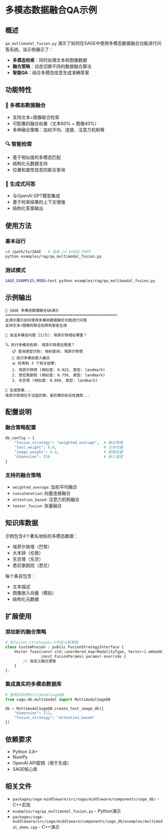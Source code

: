 # 多模态数据融合QA示例

## 概述

`qa_multimodal_fusion.py` 演示了如何在SAGE中使用多模态数据融合功能进行问答系统。该示例展示了：

- **多模态检索**：同时处理文本和图像数据
- **融合策略**：动态切换不同的数据融合算法
- **智能QA**：结合多模态信息生成准确答案

## 功能特性

### 🎯 多模态数据融合
- 支持文本+图像联合检索
- 可配置的融合权重（文本60% + 图像40%）
- 多种融合策略：加权平均、连接、注意力机制等

### 🔍 智能检索
- 基于相似度的多模态匹配
- 结构化元数据支持
- 位置和属性信息的联合查询

### 🤖 生成式问答
- 与OpenAI GPT模型集成
- 基于检索结果的上下文增强
- 结构化答案输出

## 使用方法

### 基本运行

```bash
cd /path/to/SAGE   # 或者 cd $SAGE_ROOT
python examples/rag/qa_multimodal_fusion.py
```

### 测试模式

```bash
SAGE_EXAMPLES_MODE=test python examples/rag/qa_multimodal_fusion.py
```

## 示例输出

```
🎯 SAGE 多模态数据融合QA演示
==================================================
此演示展示如何使用多模态数据融合功能进行问答
支持文本+图像的联合检索和智能生成

📝 发送多模态问题 [1/5]: 埃菲尔铁塔在哪里？

🔍 执行多模态检索: 埃菲尔铁塔在哪里？
   📋 查询类型识别: 地标查询: 埃菲尔铁塔
   🔗 执行多模态嵌入融合
   📊 检索到 3 个相关结果:
   1. 埃菲尔铁塔 (相似度: 0.923, 类型: landmark)
   2. 悉尼歌剧院 (相似度: 0.756, 类型: landmark)
   3. 东京塔 (相似度: 0.689, 类型: landmark)

🤖 生成答案...
埃菲尔铁塔位于法国巴黎，是巴黎的标志性建筑...
```

## 配置说明

### 融合策略配置
```python
db_config = {
    "fusion_strategy": "weighted_average",  # 融合策略
    "text_weight": 0.6,                     # 文本权重
    "image_weight": 0.4,                    # 图像权重
    "dimension": 256                        # 嵌入维度
}
```

### 支持的融合策略
- `weighted_average`: 加权平均融合
- `concatenation`: 向量连接融合
- `attention_based`: 注意力机制融合
- `tensor_fusion`: 张量融合

## 知识库数据

示例包含4个著名地标的多模态数据：
- 埃菲尔铁塔（巴黎）
- 大本钟（伦敦）
- 东京塔（东京）
- 悉尼歌剧院（悉尼）

每个条目包含：
- 文本描述
- 图像嵌入向量（模拟）
- 结构化元数据

## 扩展使用

### 添加新的融合策略
```python
# 在fusion_strategies.h中定义新策略
class CustomFusion : public FusionStrategyInterface {
    Vector fuse(const std::unordered_map<ModalityType, Vector>& embeddings,
                const FusionParams& params) override {
        // 自定义融合逻辑
    }
};
```

### 集成真实的多模态数据库
```python
# 使用实际的MultimodalSageDB
from sage.db.multimodal import MultimodalSageDB

db = MultimodalSageDB.create_text_image_db({
    "dimension": 512,
    "fusion_strategy": "attention_based"
})
```

## 依赖要求

- Python 3.8+
- NumPy
- OpenAI API密钥（用于生成）
- SAGE核心库

## 相关文件

- `packages/sage-middleware/src/sage/middleware/components/sage_db/` - C++实现
- `examples/rag/qa_multimodal_fusion.py` - Python演示
- `packages/sage-middleware/src/sage/middleware/components/sage_db/examples/multimodal_demo.cpp` - C++演示